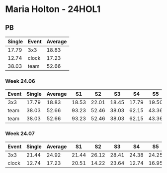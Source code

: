 # Maria Holton - 24HOL1

## PB
|Single|Event|Average|
|----|----|----|
|17.79|3x3|18.83|
|12.74|clock|17.23|
|38.03|team|52.66|
### Week 24.06
|Event|Single|Average|S1|S2|S3|S4|S5|
|-----|-------|------|--|--|--|--|--|
|3x3|17.79|18.83|18.53|22.01|18.45|17.79|19.50|
|team|38.03|52.66|93.23|52.46|38.03|62.15|43.36|
|team|38.03|52.66|93.23|52.46|38.03|62.15|43.36|
### Week 24.07
|Event|Single|Average|S1|S2|S3|S4|S5|
|-----|-------|------|--|--|--|--|--|
|3x3|21.44|24.92|21.44|26.12|28.41|24.38|24.25|
|clock|12.74|17.23|20.51|14.22|23.64|12.74|16.95|
